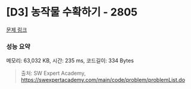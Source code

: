 # [D3] 농작물 수확하기 - 2805 

[문제 링크](https://swexpertacademy.com/main/code/problem/problemDetail.do?contestProbId=AV7GLXqKAWYDFAXB) 

### 성능 요약

메모리: 63,032 KB, 시간: 235 ms, 코드길이: 334 Bytes



> 출처: SW Expert Academy, https://swexpertacademy.com/main/code/problem/problemList.do